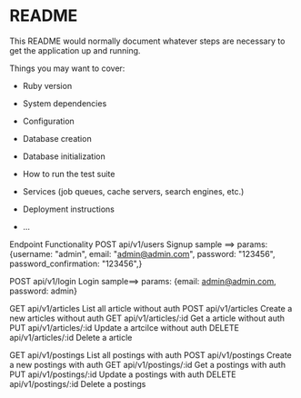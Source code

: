 # README

This README would normally document whatever steps are necessary to get the
application up and running.

Things you may want to cover:

* Ruby version

* System dependencies

* Configuration

* Database creation

* Database initialization

* How to run the test suite

* Services (job queues, cache servers, search engines, etc.)

* Deployment instructions

* ...

Endpoint	Functionality
POST api/v1/users	Signup sample ==> params: {username: "admin", email: "admin@admin.com", password: "123456", password_confirmation: "123456",}

POST api/v1/login	Login sample==> params: {email: admin@admin.com, password: admin}

GET api/v1/articles	List all article without auth
POST api/v1/articles	Create a new articles without auth
GET api/v1/articles/:id	Get a article without auth
PUT api/v1/articles/:id	Update a artcilce without auth
DELETE api/v1/articles/:id	Delete a article

GET api/v1/postings	List all postings with auth
POST api/v1/postings	Create a new postings with auth
GET api/v1/postings/:id	Get a postings with auth
PUT api/v1/postings/:id	Update a postings with auth
DELETE api/v1/postings/:id	Delete a postings 

